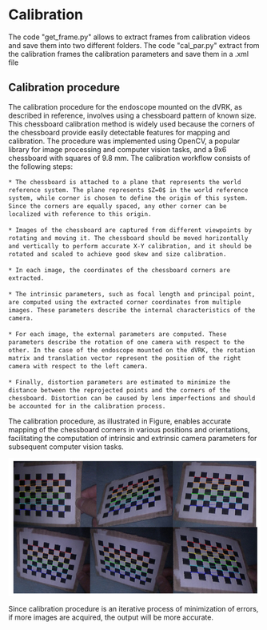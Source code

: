 # Calibration
The code "get_frame.py" allows to extract frames from calibration videos and save them into two different folders. 
The code "cal_par.py" extract from the calibration frames the calibration parameters and save them in a .xml file



## Calibration procedure
The calibration procedure for the endoscope mounted on the dVRK, as described in reference, involves using a chessboard pattern of known size. This chessboard calibration method is widely used because the corners of the chessboard provide easily detectable features for mapping and calibration. The procedure was implemented using OpenCV, a popular library for image processing and computer vision tasks, and a 9x6 chessboard with squares of 9.8 mm. The calibration workflow consists of the following steps:

    * The chessboard is attached to a plane that represents the world reference system. The plane represents $Z=0$ in the world reference system, while corner is chosen to define the origin of this system. Since the corners are equally spaced, any other corner can be localized with reference to this origin.
    
    * Images of the chessboard are captured from different viewpoints by rotating and moving it. The chessboard should be moved horizontally and vertically to perform accurate X-Y calibration, and it should be rotated and scaled to achieve good skew and size calibration.
    
    * In each image, the coordinates of the chessboard corners are extracted. 
    
    * The intrinsic parameters, such as focal length and principal point, are computed using the extracted corner coordinates from multiple images. These parameters describe the internal characteristics of the camera.
    
    * For each image, the external parameters are computed. These parameters describe the rotation of one camera with respect to the other. In the case of the endoscope mounted on the dVRK, the rotation matrix and translation vector represent the position of the right camera with respect to the left camera.
    
    * Finally, distortion parameters are estimated to minimize the distance between the reprojected points and the corners of the chessboard. Distortion can be caused by lens imperfections and should be accounted for in the calibration process.

The calibration procedure, as illustrated in Figure, enables accurate mapping of the chessboard corners in various positions and orientations, facilitating the computation of intrinsic and extrinsic camera parameters for subsequent computer vision tasks.

<center>
  <img src="Fig21.png" alt="Calibration">
</center>

Since calibration procedure is an iterative process of minimization of errors, if more images are acquired, the output will be more accurate.
